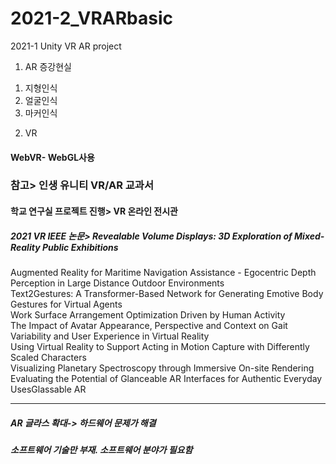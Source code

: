 # 2021-2_VRARbasic
2021-1 Unity VR AR project

1. AR 증강현실
1) 지형인식
2) 얼굴인식
3) 마커인식


2. VR
#### WebVR- WebGL사용

### 참고> 인생 유니티 VR/AR 교과서
#### 학교 연구실 프로젝트 진행> VR 온라인 전시관
##### 2021 VR IEEE 논문> Revealable Volume Displays: 3D Exploration of Mixed-Reality Public Exhibitions  
Augmented Reality for Maritime Navigation Assistance - Egocentric Depth Perception in Large Distance Outdoor Environments  
Text2Gestures: A Transformer-Based Network for Generating Emotive Body Gestures for Virtual Agents  
Work Surface Arrangement Optimization Driven by Human Activity  
The Impact of Avatar Appearance, Perspective and Context on Gait Variability and User Experience in Virtual Reality  
Using Virtual Reality to Support Acting in Motion Capture with Differently Scaled Characters  
Visualizing Planetary Spectroscopy through Immersive On-site Rendering  
Evaluating the Potential of Glanceable AR Interfaces for Authentic Everyday UsesGlassable AR  


***
##### AR 글라스 확대-> 하드웨어 문제가 해결
##### 소프트웨어 기술만 부재. 소프트웨어 분야가 필요함
